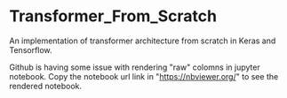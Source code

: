 # Transformer_From_Scratch
An implementation of transformer architecture from scratch in Keras and Tensorflow.

Github is having some issue with rendering "raw" colomns in jupyter notebook. Copy the notebook url link in "https://nbviewer.org/" to see the rendered notebook.
